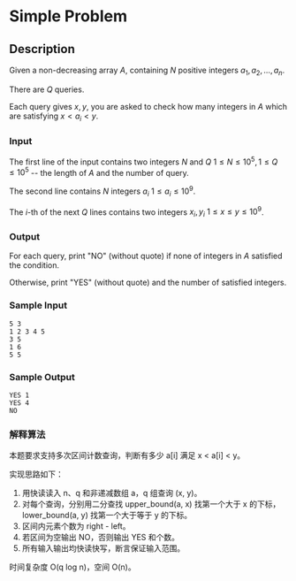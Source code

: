 # Simple Problem

## Description

Given a non-decreasing array $A$, containing $N$ positive integers $a_1, a_2, \ldots, a_n$.

There are $Q$ queries.

Each query gives $x, y$, you are asked to check how many integers in $A$ which are satisfying $x < a_i < y$.

### Input

The first line of the input contains two integers $N$ and $Q$ $1 \leq N \leq 10^5, 1 \leq Q \leq 10^5$ -- the length of $A$ and the number of query.

The second line contains $N$ integers $a_i$ $1 \leq a_i \leq 10^9$.

The $i$-th of the next $Q$ lines contains two integers $x_i, y_i$ $1 \leq x \leq y \leq 10^9$.

### Output

For each query, print "NO" (without quote) if none of integers in $A$ satisfied the condition.

Otherwise, print "YES" (without quote) and the number of satisfied integers.

### Sample Input

``` log
5 3
1 2 3 4 5
3 5
1 6
5 5
```

### Sample Output

``` log
YES 1
YES 4
NO
```

### 解释算法

本题要求支持多次区间计数查询，判断有多少 a[i] 满足 x < a[i] < y。

实现思路如下：

1. 用快读读入 n、q 和非递减数组 a，q 组查询 (x, y)。
2. 对每个查询，分别用二分查找 upper_bound(a, x) 找第一个大于 x 的下标，lower_bound(a, y) 找第一个大于等于 y 的下标。
3. 区间内元素个数为 right - left。
4. 若区间为空输出 NO，否则输出 YES 和个数。
5. 所有输入输出均快读快写，断言保证输入范围。

时间复杂度 O(q log n)，空间 O(n)。
